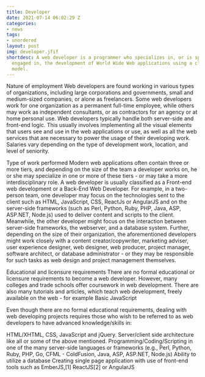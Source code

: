 ```yaml
---
title: Developer
date: 2021-07-14 06:02:29 Z
categories:
- news
tags:
- unordered
layout: post
img: developer.jfif
shortdesc: A web developer is a programmer who specializes in, or is specifically
  engaged in, the development of World Wide Web applications using a client–server
  model.
---
```


Nature of employment
Web developers are found working in various types of organizations, including large corporations and governments, small and medium-sized companies, or alone as freelancers. Some web developers work for one organization as a permanent full-time employee, while others may work as independent consultants, or as contractors for an agency or at home personal use. Web developers typically handle both server-side and front-end logic. This usually involves implementing all the visual elements that users see and use in the web applications or use, as well as all the web services that are necessary to power the usage of their developing work. Salaries vary depending on the type of development work, location, and level of seniority.

Type of work performed
Modern web applications often contain three or more tiers, and depending on the size of the team a developer works on, he or she may specialize in one or more of these tiers - or may take a more interdisciplinary role. A web developer is usually classified as a Front-end web development or a Back-End Web Developer. For example, in a two-person team, one developer may focus on the technologies sent to the client such as HTML, JavaScript, CSS, ReactJs or AngularJS and on the server-side frameworks (such as Perl, Python, Ruby, PHP, Java, ASP, ASP.NET, Node.js) used to deliver content and scripts to the client. Meanwhile, the other developer might focus on the interaction between server-side frameworks, the webserver, and a database system. Further, depending on the size of their organization, the aforementioned developers might work closely with a content creator/copywriter, marketing adviser, user experience designer, web designer, web producer, project manager, software architect, or database administrator - or they may be responsible for such tasks as web design and project management themselves.

Educational and licensure requirements
There are no formal educational or licensure requirements to become a web developer. However, many colleges and trade schools offer coursework in web development. There are also many tutorials and articles, which teach web development, freely available on the web - for example Basic JavaScript

Even though there are no formal educational requirements, dealing with web developing projects requires those who wish to be referred to as web developers to have advanced knowledge/skills in:

HTML/XHTML, CSS, JavaScript and jQuery.
Server/client side architecture like all or some of the above mentioned.
Programming/Coding/Scripting in one of the many server-side languages or frameworks (e.g., Perl, Python, Ruby, PHP, Go, CFML - ColdFusion, Java, ASP, ASP.NET, Node.js)
Ability to utilize a database
Creating single page application with use of front-end tools such as EmberJS,[1] ReactJS[2] or AngularJS
